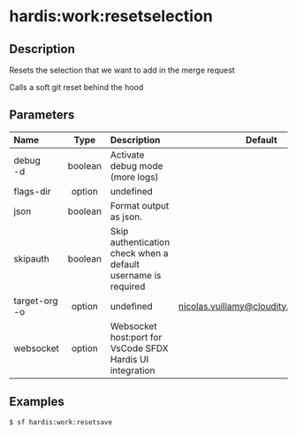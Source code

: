 <!-- This file has been generated with command 'sf hardis:doc:plugin:generate'. Please do not update it manually or it may be overwritten -->
# hardis:work:resetselection

## Description

Resets the selection that we want to add in the merge request

Calls a soft git reset behind the hood  


## Parameters

|Name|Type|Description|Default|Required|Options|
|:---|:--:|:----------|:-----:|:------:|:-----:|
|debug<br/>-d|boolean|Activate debug mode (more logs)||||
|flags-dir|option|undefined||||
|json|boolean|Format output as json.||||
|skipauth|boolean|Skip authentication check when a default username is required||||
|target-org<br/>-o|option|undefined|nicolas.vuillamy@cloudity.com.playnico|||
|websocket|option|Websocket host:port for VsCode SFDX Hardis UI integration||||

## Examples

```shell
$ sf hardis:work:resetsave
```


